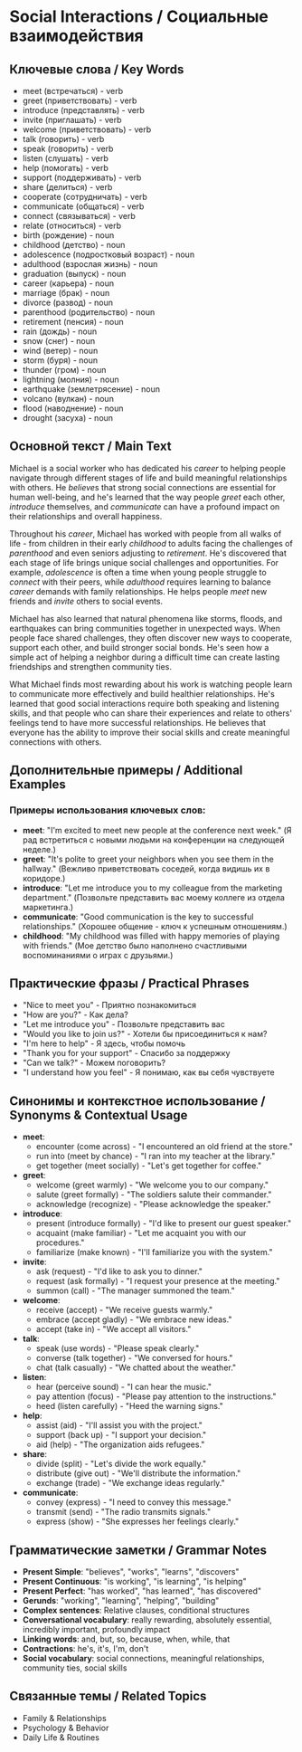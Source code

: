 # Social Interactions / Социальные взаимодействия

## Ключевые слова / Key Words
- meet (встречаться) - verb
- greet (приветствовать) - verb
- introduce (представлять) - verb
- invite (приглашать) - verb
- welcome (приветствовать) - verb
- talk (говорить) - verb
- speak (говорить) - verb
- listen (слушать) - verb
- help (помогать) - verb
- support (поддерживать) - verb
- share (делиться) - verb
- cooperate (сотрудничать) - verb
- communicate (общаться) - verb
- connect (связываться) - verb
- relate (относиться) - verb
- birth (рождение) - noun
- childhood (детство) - noun
- adolescence (подростковый возраст) - noun
- adulthood (взрослая жизнь) - noun
- graduation (выпуск) - noun
- career (карьера) - noun
- marriage (брак) - noun
- divorce (развод) - noun
- parenthood (родительство) - noun
- retirement (пенсия) - noun
- rain (дождь) - noun
- snow (снег) - noun
- wind (ветер) - noun
- storm (буря) - noun
- thunder (гром) - noun
- lightning (молния) - noun
- earthquake (землетрясение) - noun
- volcano (вулкан) - noun
- flood (наводнение) - noun
- drought (засуха) - noun

## Основной текст / Main Text

Michael is a social worker who has dedicated his *career* to helping people navigate through different stages of life and build meaningful relationships with others. He *believe*s that strong social connections are essential for human well-being, and he's learned that the way people *greet* each other, *introduce* themselves, and *communicate* can have a profound impact on their relationships and overall happiness.

Throughout his *career*, Michael has worked with people from all walks of life - from children in their early *childhood* to adults facing the challenges of *parenthood* and even seniors adjusting to *retirement*. He's discovered that each stage of life brings unique social challenges and opportunities. For example, *adolescence* is often a time when young people struggle to *connect* with their peers, while *adulthood* requires learning to balance *career* demands with family relationships. He helps people *meet* new friends and *invite* others to social events.

Michael has also learned that natural phenomena like storms, floods, and earthquakes can bring communities together in unexpected ways. When people face shared challenges, they often discover new ways to cooperate, support each other, and build stronger social bonds. He's seen how a simple act of helping a neighbor during a difficult time can create lasting friendships and strengthen community ties.

What Michael finds most rewarding about his work is watching people learn to communicate more effectively and build healthier relationships. He's learned that good social interactions require both speaking and listening skills, and that people who can share their experiences and relate to others' feelings tend to have more successful relationships. He believes that everyone has the ability to improve their social skills and create meaningful connections with others.

## Дополнительные примеры / Additional Examples

### Примеры использования ключевых слов:
- **meet**: "I'm excited to meet new people at the conference next week." (Я рад встретиться с новыми людьми на конференции на следующей неделе.)
- **greet**: "It's polite to greet your neighbors when you see them in the hallway." (Вежливо приветствовать соседей, когда видишь их в коридоре.)
- **introduce**: "Let me introduce you to my colleague from the marketing department." (Позвольте представить вас моему коллеге из отдела маркетинга.)
- **communicate**: "Good communication is the key to successful relationships." (Хорошее общение - ключ к успешным отношениям.)
- **childhood**: "My childhood was filled with happy memories of playing with friends." (Мое детство было наполнено счастливыми воспоминаниями о играх с друзьями.)

## Практические фразы / Practical Phrases

- "Nice to meet you" - Приятно познакомиться
- "How are you?" - Как дела?
- "Let me introduce you" - Позвольте представить вас
- "Would you like to join us?" - Хотели бы присоединиться к нам?
- "I'm here to help" - Я здесь, чтобы помочь
- "Thank you for your support" - Спасибо за поддержку
- "Can we talk?" - Можем поговорить?
- "I understand how you feel" - Я понимаю, как вы себя чувствуете

## Синонимы и контекстное использование / Synonyms & Contextual Usage

- **meet**: 
  - encounter (come across) - "I encountered an old friend at the store."
  - run into (meet by chance) - "I ran into my teacher at the library."
  - get together (meet socially) - "Let's get together for coffee."
- **greet**: 
  - welcome (greet warmly) - "We welcome you to our company."
  - salute (greet formally) - "The soldiers salute their commander."
  - acknowledge (recognize) - "Please acknowledge the speaker."
- **introduce**: 
  - present (introduce formally) - "I'd like to present our guest speaker."
  - acquaint (make familiar) - "Let me acquaint you with our procedures."
  - familiarize (make known) - "I'll familiarize you with the system."
- **invite**: 
  - ask (request) - "I'd like to ask you to dinner."
  - request (ask formally) - "I request your presence at the meeting."
  - summon (call) - "The manager summoned the team."
- **welcome**: 
  - receive (accept) - "We receive guests warmly."
  - embrace (accept gladly) - "We embrace new ideas."
  - accept (take in) - "We accept all visitors."
- **talk**: 
  - speak (use words) - "Please speak clearly."
  - converse (talk together) - "We conversed for hours."
  - chat (talk casually) - "We chatted about the weather."
- **listen**: 
  - hear (perceive sound) - "I can hear the music."
  - pay attention (focus) - "Please pay attention to the instructions."
  - heed (listen carefully) - "Heed the warning signs."
- **help**: 
  - assist (aid) - "I'll assist you with the project."
  - support (back up) - "I support your decision."
  - aid (help) - "The organization aids refugees."
- **share**: 
  - divide (split) - "Let's divide the work equally."
  - distribute (give out) - "We'll distribute the information."
  - exchange (trade) - "We exchange ideas regularly."
- **communicate**: 
  - convey (express) - "I need to convey this message."
  - transmit (send) - "The radio transmits signals."
  - express (show) - "She expresses her feelings clearly."

## Грамматические заметки / Grammar Notes

- **Present Simple**: "believes", "works", "learns", "discovers"
- **Present Continuous**: "is working", "is learning", "is helping"
- **Present Perfect**: "has worked", "has learned", "has discovered"
- **Gerunds**: "working", "learning", "helping", "building"
- **Complex sentences**: Relative clauses, conditional structures
- **Conversational vocabulary**: really rewarding, absolutely essential, incredibly important, profoundly impact
- **Linking words**: and, but, so, because, when, while, that
- **Contractions**: he's, it's, I'm, don't
- **Social vocabulary**: social connections, meaningful relationships, community ties, social skills

## Связанные темы / Related Topics

- Family & Relationships
- Psychology & Behavior
- Daily Life & Routines

